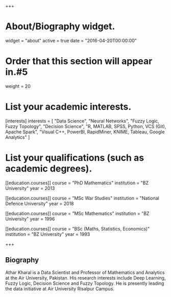 +++
# About/Biography widget.
widget = "about"
active = true
date = "2016-04-20T00:00:00"

# Order that this section will appear in.#5
weight = 20 

# List your academic interests.
[interests]
  interests = [
    "Data Science",
    "Neural Networks",
    "Fuzzy Logic, Fuzzy Topology",
    "Decision Science",
    "R, MATLAB, SPSS, Python, VCS (Git), Apache Spark",
    "Visual C++, PowerBI, RapidMiner, KNIME, Tableau, Google Analytics"
  ]


# List your qualifications (such as academic degrees).
[[education.courses]]
  course = "PhD Mathematics"
  institution = "BZ University"
  year = 2013

[[education.courses]]
  course = "MSc War Studies"
  institution = "National Defence University"
  year = 2018
  
[[education.courses]]
  course = "MSc Mathematics"
  institution = "BZ University"
  year = 1996

[[education.courses]]
  course = "BSc (Maths, Statistics, Economics)"
  institution = "BZ University"
  year = 1993
 
+++
## Biography
Athar Kharal is a Data Scientist and Professor of Mathematics and Analytics at the Air University, Pakistan. His research interests include Deep Learning, Fuzzy Logic, Decision Science and Fuzzy Topology. He is presently leading the data initiative at Air University Risalpur Campus.

